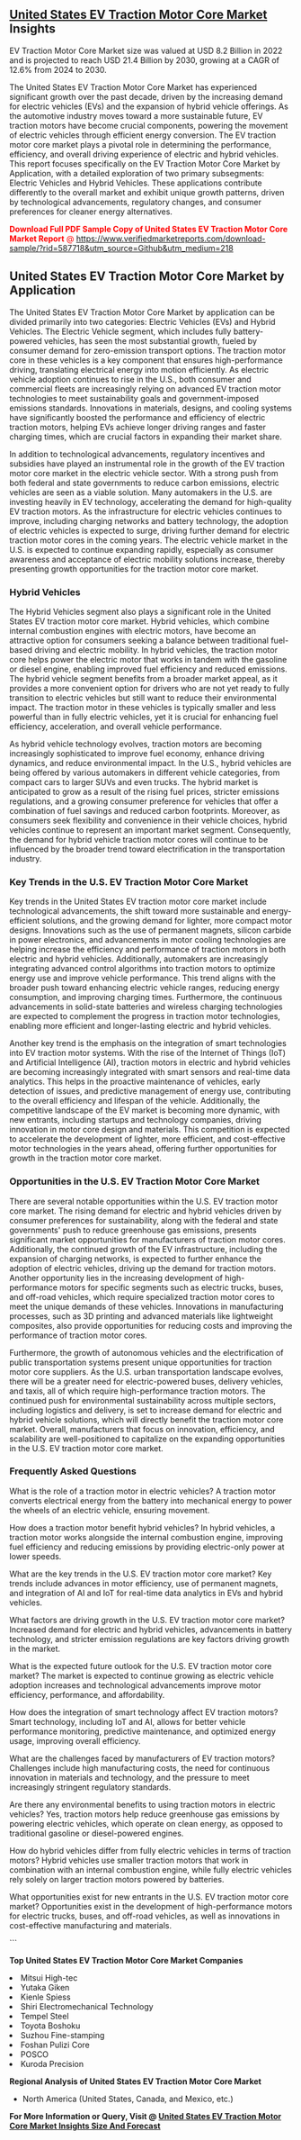 <h2><a href="https://www.verifiedmarketreports.com/download-sample/?rid=587718&amp;utm_source=Github&amp;utm_medium=218" target="_blank">United States EV Traction Motor Core Market</a> Insights</h2><p>EV Traction Motor Core Market size was valued at USD 8.2 Billion in 2022 and is projected to reach USD 21.4 Billion by 2030, growing at a CAGR of 12.6% from 2024 to 2030.</p><p> <p>The United States EV Traction Motor Core Market has experienced significant growth over the past decade, driven by the increasing demand for electric vehicles (EVs) and the expansion of hybrid vehicle offerings. As the automotive industry moves toward a more sustainable future, EV traction motors have become crucial components, powering the movement of electric vehicles through efficient energy conversion. The EV traction motor core market plays a pivotal role in determining the performance, efficiency, and overall driving experience of electric and hybrid vehicles. This report focuses specifically on the EV Traction Motor Core Market by Application, with a detailed exploration of two primary subsegments: Electric Vehicles and Hybrid Vehicles. These applications contribute differently to the overall market and exhibit unique growth patterns, driven by technological advancements, regulatory changes, and consumer preferences for cleaner energy alternatives. <p><span class=""><span style="color: #ff0000;"><strong>Download Full PDF Sample Copy of United States EV Traction Motor Core Market Report</strong> @ </span><a href="https://www.verifiedmarketreports.com/download-sample/?rid=587718&amp;utm_source=Github&amp;utm_medium=218" target="_blank">https://www.verifiedmarketreports.com/download-sample/?rid=587718&amp;utm_source=Github&amp;utm_medium=218</a></span></p></p> <h2>United States EV Traction Motor Core Market by Application</h2> <p>The United States EV Traction Motor Core Market by application can be divided primarily into two categories: Electric Vehicles (EVs) and Hybrid Vehicles. The Electric Vehicle segment, which includes fully battery-powered vehicles, has seen the most substantial growth, fueled by consumer demand for zero-emission transport options. The traction motor core in these vehicles is a key component that ensures high-performance driving, translating electrical energy into motion efficiently. As electric vehicle adoption continues to rise in the U.S., both consumer and commercial fleets are increasingly relying on advanced EV traction motor technologies to meet sustainability goals and government-imposed emissions standards. Innovations in materials, designs, and cooling systems have significantly boosted the performance and efficiency of electric traction motors, helping EVs achieve longer driving ranges and faster charging times, which are crucial factors in expanding their market share.</p> <p>In addition to technological advancements, regulatory incentives and subsidies have played an instrumental role in the growth of the EV traction motor core market in the electric vehicle sector. With a strong push from both federal and state governments to reduce carbon emissions, electric vehicles are seen as a viable solution. Many automakers in the U.S. are investing heavily in EV technology, accelerating the demand for high-quality EV traction motors. As the infrastructure for electric vehicles continues to improve, including charging networks and battery technology, the adoption of electric vehicles is expected to surge, driving further demand for electric traction motor cores in the coming years. The electric vehicle market in the U.S. is expected to continue expanding rapidly, especially as consumer awareness and acceptance of electric mobility solutions increase, thereby presenting growth opportunities for the traction motor core market.</p> <h3>Hybrid Vehicles</h3> <p>The Hybrid Vehicles segment also plays a significant role in the United States EV traction motor core market. Hybrid vehicles, which combine internal combustion engines with electric motors, have become an attractive option for consumers seeking a balance between traditional fuel-based driving and electric mobility. In hybrid vehicles, the traction motor core helps power the electric motor that works in tandem with the gasoline or diesel engine, enabling improved fuel efficiency and reduced emissions. The hybrid vehicle segment benefits from a broader market appeal, as it provides a more convenient option for drivers who are not yet ready to fully transition to electric vehicles but still want to reduce their environmental impact. The traction motor in these vehicles is typically smaller and less powerful than in fully electric vehicles, yet it is crucial for enhancing fuel efficiency, acceleration, and overall vehicle performance.</p> <p>As hybrid vehicle technology evolves, traction motors are becoming increasingly sophisticated to improve fuel economy, enhance driving dynamics, and reduce environmental impact. In the U.S., hybrid vehicles are being offered by various automakers in different vehicle categories, from compact cars to larger SUVs and even trucks. The hybrid market is anticipated to grow as a result of the rising fuel prices, stricter emissions regulations, and a growing consumer preference for vehicles that offer a combination of fuel savings and reduced carbon footprints. Moreover, as consumers seek flexibility and convenience in their vehicle choices, hybrid vehicles continue to represent an important market segment. Consequently, the demand for hybrid vehicle traction motor cores will continue to be influenced by the broader trend toward electrification in the transportation industry.</p> <h3>Key Trends in the U.S. EV Traction Motor Core Market</h3> <p>Key trends in the United States EV traction motor core market include technological advancements, the shift toward more sustainable and energy-efficient solutions, and the growing demand for lighter, more compact motor designs. Innovations such as the use of permanent magnets, silicon carbide in power electronics, and advancements in motor cooling technologies are helping increase the efficiency and performance of traction motors in both electric and hybrid vehicles. Additionally, automakers are increasingly integrating advanced control algorithms into traction motors to optimize energy use and improve vehicle performance. This trend aligns with the broader push toward enhancing electric vehicle ranges, reducing energy consumption, and improving charging times. Furthermore, the continuous advancements in solid-state batteries and wireless charging technologies are expected to complement the progress in traction motor technologies, enabling more efficient and longer-lasting electric and hybrid vehicles.</p> <p>Another key trend is the emphasis on the integration of smart technologies into EV traction motor systems. With the rise of the Internet of Things (IoT) and Artificial Intelligence (AI), traction motors in electric and hybrid vehicles are becoming increasingly integrated with smart sensors and real-time data analytics. This helps in the proactive maintenance of vehicles, early detection of issues, and predictive management of energy use, contributing to the overall efficiency and lifespan of the vehicle. Additionally, the competitive landscape of the EV market is becoming more dynamic, with new entrants, including startups and technology companies, driving innovation in motor core design and materials. This competition is expected to accelerate the development of lighter, more efficient, and cost-effective motor technologies in the years ahead, offering further opportunities for growth in the traction motor core market.</p> <h3>Opportunities in the U.S. EV Traction Motor Core Market</h3> <p>There are several notable opportunities within the U.S. EV traction motor core market. The rising demand for electric and hybrid vehicles driven by consumer preferences for sustainability, along with the federal and state governments' push to reduce greenhouse gas emissions, presents significant market opportunities for manufacturers of traction motor cores. Additionally, the continued growth of the EV infrastructure, including the expansion of charging networks, is expected to further enhance the adoption of electric vehicles, driving up the demand for traction motors. Another opportunity lies in the increasing development of high-performance motors for specific segments such as electric trucks, buses, and off-road vehicles, which require specialized traction motor cores to meet the unique demands of these vehicles. Innovations in manufacturing processes, such as 3D printing and advanced materials like lightweight composites, also provide opportunities for reducing costs and improving the performance of traction motor cores.</p> <p>Furthermore, the growth of autonomous vehicles and the electrification of public transportation systems present unique opportunities for traction motor core suppliers. As the U.S. urban transportation landscape evolves, there will be a greater need for electric-powered buses, delivery vehicles, and taxis, all of which require high-performance traction motors. The continued push for environmental sustainability across multiple sectors, including logistics and delivery, is set to increase demand for electric and hybrid vehicle solutions, which will directly benefit the traction motor core market. Overall, manufacturers that focus on innovation, efficiency, and scalability are well-positioned to capitalize on the expanding opportunities in the U.S. EV traction motor core market.</p> <h3>Frequently Asked Questions</h3> <p>What is the role of a traction motor in electric vehicles? A traction motor converts electrical energy from the battery into mechanical energy to power the wheels of an electric vehicle, ensuring movement.</p> <p>How does a traction motor benefit hybrid vehicles? In hybrid vehicles, a traction motor works alongside the internal combustion engine, improving fuel efficiency and reducing emissions by providing electric-only power at lower speeds.</p> <p>What are the key trends in the U.S. EV traction motor core market? Key trends include advances in motor efficiency, use of permanent magnets, and integration of AI and IoT for real-time data analytics in EVs and hybrid vehicles.</p> <p>What factors are driving growth in the U.S. EV traction motor core market? Increased demand for electric and hybrid vehicles, advancements in battery technology, and stricter emission regulations are key factors driving growth in the market.</p> <p>What is the expected future outlook for the U.S. EV traction motor core market? The market is expected to continue growing as electric vehicle adoption increases and technological advancements improve motor efficiency, performance, and affordability.</p> <p>How does the integration of smart technology affect EV traction motors? Smart technology, including IoT and AI, allows for better vehicle performance monitoring, predictive maintenance, and optimized energy usage, improving overall efficiency.</p> <p>What are the challenges faced by manufacturers of EV traction motors? Challenges include high manufacturing costs, the need for continuous innovation in materials and technology, and the pressure to meet increasingly stringent regulatory standards.</p> <p>Are there any environmental benefits to using traction motors in electric vehicles? Yes, traction motors help reduce greenhouse gas emissions by powering electric vehicles, which operate on clean energy, as opposed to traditional gasoline or diesel-powered engines.</p> <p>How do hybrid vehicles differ from fully electric vehicles in terms of traction motors? Hybrid vehicles use smaller traction motors that work in combination with an internal combustion engine, while fully electric vehicles rely solely on larger traction motors powered by batteries.</p> <p>What opportunities exist for new entrants in the U.S. EV traction motor core market? Opportunities exist in the development of high-performance motors for electric trucks, buses, and off-road vehicles, as well as innovations in cost-effective manufacturing and materials.</p> ```</p><p><strong>Top United States EV Traction Motor Core Market Companies</strong></p><div data-test-id=""><p><li>Mitsui High-tec</li><li> Yutaka Giken</li><li> Kienle Spiess</li><li> Shiri Electromechanical Technology</li><li> Tempel Steel</li><li> Toyota Boshoku</li><li> Suzhou Fine-stamping</li><li> Foshan Pulizi Core</li><li> POSCO</li><li> Kuroda Precision</li></p><div><strong>Regional Analysis of&nbsp;United States EV Traction Motor Core Market</strong></div><ul><li dir="ltr"><p dir="ltr">North America&nbsp;(United States, Canada, and Mexico, etc.)</p></li></ul><p><strong>For More Information or Query, Visit @&nbsp;</strong><strong><a href="https://www.verifiedmarketreports.com/product/ev-traction-motor-core-market/?utm_source=Github&amp;utm_medium=218" target="_blank">United States EV Traction Motor Core Market Insights Size And Forecast</a></strong></p></div>

